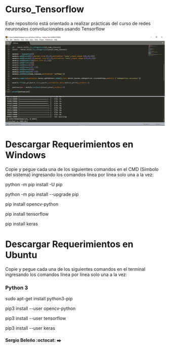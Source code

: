 # Curso_Tensorflow
Este repositorio está orientado a realizar prácticas del curso de redes neuronales convolucionales usando Tensorflow

<img src="CNN1.png" />

# Descargar Requerimientos en Windows
Copie y pegue cada una de los siguientes comandos en el CMD (Símbolo del sistema) ingresando los comandos línea por línea solo una a la vez:

python -m pip install -U pip

python -m pip install --upgrade pip

pip install opencv-python

pip install tensorflow

pip install keras

####
# Descargar Requerimientos en Ubuntu
Copie y pegue cada una de los siguientes comandos en el terminal ingresando los comandos línea por línea solo una a la vez:

### Python 3

sudo apt-get install python3-pip

pip3 install --user opencv-python

pip3 install --user tensorflow

pip3 install --user keras

####

####  Sergio Beleño :octocat: ✒️
